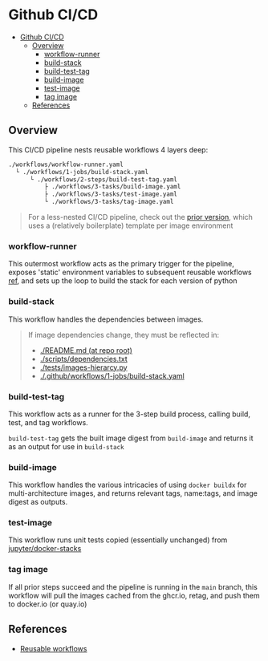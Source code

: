 # Github CI/CD

- [Github CI/CD](#github-cicd)
  - [Overview](#overview)
    - [workflow-runner](#workflow-runner)
    - [build-stack](#build-stack)
    - [build-test-tag](#build-test-tag)
    - [build-image](#build-image)
    - [test-image](#test-image)
    - [tag image](#tag-image)
  - [References](#references)

## Overview

This CI/CD pipeline nests reusable workflows 4 layers deep:

```txt
./workflows/workflow-runner.yaml
  └ ./workflows/1-jobs/build-stack.yaml
      └ ./workflows/2-steps/build-test-tag.yaml
          ├ ./workflows/3-tasks/build-image.yaml
          ├ ./workflows/3-tasks/test-image.yaml
          └ ./workflows/3-tasks/tag-image.yaml
```

> For a less-nested CI/CD pipeline, check out the [prior version](https://github.com/ninerealmlabs/docker-jupyter-stacks/commit/a9f33274b46c71bdf2266a0f1b14151fa8b8dbe8),
> which uses a (relatively boilerplate) template per image environment

### workflow-runner

This outermost workflow acts as the primary trigger for the pipeline,
exposes 'static' environment variables to subsequent reusable workflows [ref](https://github.com/orgs/community/discussions/26671#discussioncomment-4295807),
and sets up the loop to build the stack for each version of python

### build-stack

This workflow handles the dependencies between images.

> If image dependencies change, they must be reflected in:
>
> - [./README.md (at repo root)](./README.md)
> - [./scripts/dependencies.txt](./scripts/dependencies.txt)
> - [./tests/images-hierarcy.py](./tests/images-hierarcy.py)
> - [./.github/workflows/1-jobs/build-stack.yaml](./.github/workflows/1-jobs/build-stack.yaml)

### build-test-tag

This workflow acts as a runner for the 3-step build process, calling build, test, and tag workflows.

`build-test-tag` gets the built image digest from `build-image` and returns it as an output for use in `build-stack`

### build-image

This workflow handles the various intricacies of using `docker buildx` for multi-architecture images,
and returns relevant tags, name:tags, and image digest as outputs.

### test-image

This workflow runs unit tests copied (essentially unchanged) from [jupyter/docker-stacks](https://github.com/jupyter/docker-stacks)

### tag image

If all prior steps succeed and the pipeline is running in the `main` branch,
this workflow will pull the images cached from the ghcr.io,
retag, and push them to docker.io (or quay.io)

## References

- [Reusable workflows](https://docs.github.com/en/actions/using-workflows/reusing-workflows)
